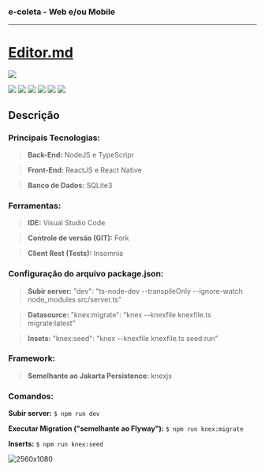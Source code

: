 ### e-coleta - Web e/ou Mobile
-------------

# [Editor.md](https://pandao.github.io/editor.md/en.html "Editor.md")

![](https://pandao.github.io/editor.md/images/logos/editormd-logo-180x180.png)

![](https://img.shields.io/github/stars/pandao/editor.md.svg) ![](https://img.shields.io/github/forks/pandao/editor.md.svg) ![](https://img.shields.io/github/tag/pandao/editor.md.svg) ![](https://img.shields.io/github/release/pandao/editor.md.svg) ![](https://img.shields.io/github/issues/pandao/editor.md.svg) ![](https://img.shields.io/bower/v/editor.md.svg)

Descrição
-------------

### Principais Tecnologias:

> **Back-End:** NodeJS e TypeScripr

> **Front-End:** ReactJS e React Native

> **Banco de Dados:** SQLite3

### Ferramentas:

> **IDE:** Visual Studio Code

> **Controle de versão (GIT):** Fork

> **Client Rest (Tests):** Insomnia

### Configuração do arquivo package.json:
> **Subir server:** "dev": "ts-node-dev --transpileOnly --ignore-watch node_modules src/server.ts"

> **Datasource:** "knex:migrate": "knex --knexfile knexfile.ts migrate:latest"

> **Insets:** "knex:seed": "knex --knexfile knexfile.ts seed:run"

### Framework:

> **Semelhante ao Jakarta Persistence:** knexjs

### Comandos:

**Subir server:** `$ npm run dev`

**Executar Migration ("semelhante ao Flyway"):** `$ npm run knex:migrate` 

**Inserts:** `$ npm run knex:seed`

![2560x1080](https://user-images.githubusercontent.com/7306453/83935429-ea393100-a78f-11ea-9f22-17ae8c82ba76.jpg)
